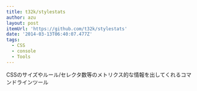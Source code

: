 ```yaml
---
title: t32k/stylestats
author: azu
layout: post
itemUrl: 'https://github.com/t32k/stylestats'
date: '2014-03-13T06:40:07.477Z'
tags:
  - CSS
  - console
  - Tools
---
```

CSSのサイズやルール/セレクタ数等のメトリクス的な情報を出してくれるコマンドラインツール
